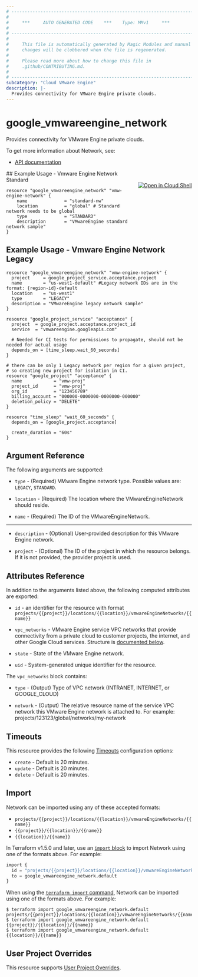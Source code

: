 ```yaml
---
# ----------------------------------------------------------------------------
#
#     ***     AUTO GENERATED CODE    ***    Type: MMv1     ***
#
# ----------------------------------------------------------------------------
#
#     This file is automatically generated by Magic Modules and manual
#     changes will be clobbered when the file is regenerated.
#
#     Please read more about how to change this file in
#     .github/CONTRIBUTING.md.
#
# ----------------------------------------------------------------------------
subcategory: "Cloud VMware Engine"
description: |-
  Provides connectivity for VMware Engine private clouds.
---
```


# google_vmwareengine_network

Provides connectivity for VMware Engine private clouds.


To get more information about Network, see:

* [API documentation](https://cloud.google.com/vmware-engine/docs/reference/rest/v1/projects.locations.vmwareEngineNetworks)

<div class = "oics-button" style="float: right; margin: 0 0 -15px">
  <a href="https://console.cloud.google.com/cloudshell/open?cloudshell_git_repo=https%3A%2F%2Fgithub.com%2Fterraform-google-modules%2Fdocs-examples.git&cloudshell_image=gcr.io%2Fcloudshell-images%2Fcloudshell%3Alatest&cloudshell_print=.%2Fmotd&cloudshell_tutorial=.%2Ftutorial.md&cloudshell_working_dir=vmware_engine_network_standard&open_in_editor=main.tf" target="_blank">
    <img alt="Open in Cloud Shell" src="//gstatic.com/cloudssh/images/open-btn.svg" style="max-height: 44px; margin: 32px auto; max-width: 100%;">
  </a>
</div>
## Example Usage - Vmware Engine Network Standard


```hcl
resource "google_vmwareengine_network" "vmw-engine-network" {
    name              = "standard-nw"
    location          = "global" # Standard network needs to be global
    type              = "STANDARD"
    description       = "VMwareEngine standard network sample"
}
```
## Example Usage - Vmware Engine Network Legacy


```hcl
resource "google_vmwareengine_network" "vmw-engine-network" {
  project     = google_project_service.acceptance.project
  name        = "us-west1-default" #Legacy network IDs are in the format: {region-id}-default
  location    = "us-west1"
  type        = "LEGACY"
  description = "VMwareEngine legacy network sample"
}

resource "google_project_service" "acceptance" {
  project  = google_project.acceptance.project_id
  service  = "vmwareengine.googleapis.com"

  # Needed for CI tests for permissions to propagate, should not be needed for actual usage
  depends_on = [time_sleep.wait_60_seconds]
}

# there can be only 1 Legacy network per region for a given project,
# so creating new project for isolation in CI.
resource "google_project" "acceptance" {
  name            = "vmw-proj"
  project_id      = "vmw-proj"
  org_id          = "123456789"
  billing_account = "000000-0000000-0000000-000000"
  deletion_policy = "DELETE"
}

resource "time_sleep" "wait_60_seconds" {
  depends_on = [google_project.acceptance]

  create_duration = "60s"
}
```

## Argument Reference

The following arguments are supported:


* `type` -
  (Required)
  VMware Engine network type.
  Possible values are: `LEGACY`, `STANDARD`.

* `location` -
  (Required)
  The location where the VMwareEngineNetwork should reside.

* `name` -
  (Required)
  The ID of the VMwareEngineNetwork.


- - -


* `description` -
  (Optional)
  User-provided description for this VMware Engine network.

* `project` - (Optional) The ID of the project in which the resource belongs.
    If it is not provided, the provider project is used.



## Attributes Reference

In addition to the arguments listed above, the following computed attributes are exported:

* `id` - an identifier for the resource with format `projects/{{project}}/locations/{{location}}/vmwareEngineNetworks/{{name}}`

* `vpc_networks` -
  VMware Engine service VPC networks that provide connectivity from a private cloud to customer projects,
  the internet, and other Google Cloud services.
  Structure is [documented below](#nested_vpc_networks).

* `state` -
  State of the VMware Engine network.

* `uid` -
  System-generated unique identifier for the resource.


<a name="nested_vpc_networks"></a>The `vpc_networks` block contains:

* `type` -
  (Output)
  Type of VPC network (INTRANET, INTERNET, or GOOGLE_CLOUD)

* `network` -
  (Output)
  The relative resource name of the service VPC network this VMware Engine network is attached to.
  For example: projects/123123/global/networks/my-network

## Timeouts

This resource provides the following
[Timeouts](https://developer.hashicorp.com/terraform/plugin/sdkv2/resources/retries-and-customizable-timeouts) configuration options:

- `create` - Default is 20 minutes.
- `update` - Default is 20 minutes.
- `delete` - Default is 20 minutes.

## Import


Network can be imported using any of these accepted formats:

* `projects/{{project}}/locations/{{location}}/vmwareEngineNetworks/{{name}}`
* `{{project}}/{{location}}/{{name}}`
* `{{location}}/{{name}}`


In Terraform v1.5.0 and later, use an [`import` block](https://developer.hashicorp.com/terraform/language/import) to import Network using one of the formats above. For example:

```tf
import {
  id = "projects/{{project}}/locations/{{location}}/vmwareEngineNetworks/{{name}}"
  to = google_vmwareengine_network.default
}
```

When using the [`terraform import` command](https://developer.hashicorp.com/terraform/cli/commands/import), Network can be imported using one of the formats above. For example:

```
$ terraform import google_vmwareengine_network.default projects/{{project}}/locations/{{location}}/vmwareEngineNetworks/{{name}}
$ terraform import google_vmwareengine_network.default {{project}}/{{location}}/{{name}}
$ terraform import google_vmwareengine_network.default {{location}}/{{name}}
```

## User Project Overrides

This resource supports [User Project Overrides](https://registry.terraform.io/providers/hashicorp/google/latest/docs/guides/provider_reference#user_project_override).
